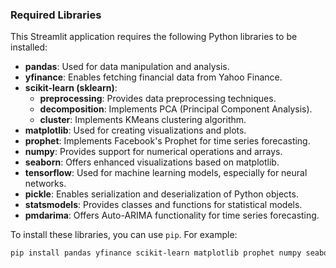 ### Required Libraries

This Streamlit application requires the following Python libraries to be installed:

- **pandas**: Used for data manipulation and analysis.
- **yfinance**: Enables fetching financial data from Yahoo Finance.
- **scikit-learn (sklearn)**:
  - **preprocessing**: Provides data preprocessing techniques.
  - **decomposition**: Implements PCA (Principal Component Analysis).
  - **cluster**: Implements KMeans clustering algorithm.
- **matplotlib**: Used for creating visualizations and plots.
- **prophet**: Implements Facebook's Prophet for time series forecasting.
- **numpy**: Provides support for numerical operations and arrays.
- **seaborn**: Offers enhanced visualizations based on matplotlib.
- **tensorflow**: Used for machine learning models, especially for neural networks.
- **pickle**: Enables serialization and deserialization of Python objects.
- **statsmodels**: Provides classes and functions for statistical models.
- **pmdarima**: Offers Auto-ARIMA functionality for time series forecasting.

To install these libraries, you can use `pip`. For example:

```bash
pip install pandas yfinance scikit-learn matplotlib prophet numpy seaborn tensorflow statsmodels pmdarima

